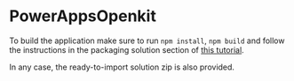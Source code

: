 # PowerAppsOpenkit

To build the application make sure to run `npm install`, `npm build` and follow the instructions in the packaging solution section of [this tutorial](https://learn.microsoft.com/en-us/power-apps/developer/component-framework/implementing-controls-using-typescript).

In any case, the ready-to-import solution zip is also provided.
